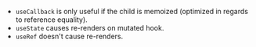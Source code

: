 - `useCallback` is only useful if the child is memoized (optimized in regards to reference equality).
- `useState` causes re-renders on mutated hook.
- `useRef` doesn't cause re-renders.
